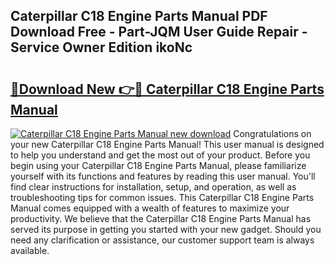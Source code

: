 ## Caterpillar C18 Engine Parts Manual PDF Download Free - Part-JQM User Guide Repair - Service Owner Edition ikoNc

# <h2><a href="http://bc2563.oget.top/?id=Caterpillar+C18+Engine+Parts+Manual">🔗Download New 👉🔴 Caterpillar C18 Engine Parts Manual</a></h2>

[![Caterpillar C18 Engine Parts Manual new download](https://i.imgur.com/5g1atiW.png)](http://bc2563.oget.top/?id=Caterpillar+C18+Engine+Parts+Manual)
Congratulations on your new Caterpillar C18 Engine Parts Manual! This user manual is designed to help you understand and get the most out of your product. Before you begin using your Caterpillar C18 Engine Parts Manual, please familiarize yourself with its functions and features by reading this user manual. You'll find clear instructions for installation, setup, and operation, as well as troubleshooting tips for common issues. This Caterpillar C18 Engine Parts Manual comes equipped with a wealth of features to maximize your productivity. We believe that the Caterpillar C18 Engine Parts Manual has served its purpose in getting you started with your new gadget. Should you need any clarification or assistance, our customer support team is always available.
